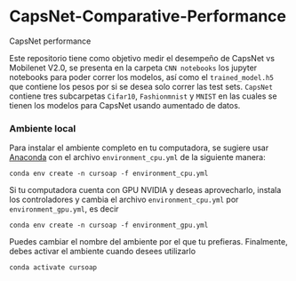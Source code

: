 # CapsNet-Comparative-Performance
CapsNet performance 

Este repositorio tiene como objetivo medir el desempeño de CapsNet vs Mobilenet V2.0, se presenta en la carpeta `CNN notebooks` los jupyter notebooks para poder correr los modelos, así como el `trained_model.h5` que contiene los pesos por si se desea solo correr las test sets. `CapsNet`  contiene tres subcarpetas `Cifar10`, `Fashionmnist` y `MNIST` en las cuales se tienen los modelos para CapsNet usando aumentado de datos.

### Ambiente local
Para instalar el ambiente completo en tu computadora, se sugiere usar [Anaconda](https://www.anaconda.com/) con el archivo `environment_cpu.yml` de la siguiente manera: 

```
conda env create -n cursoap -f environment_cpu.yml
```

Si tu computadora cuenta con GPU NVIDIA y deseas aprovecharlo, instala los controladores y cambia el archivo `environment_cpu.yml` por `environment_gpu.yml`, es decir

```
conda env create -n cursoap -f environment_gpu.yml
```

Puedes cambiar el nombre del ambiente por el que tu prefieras. Finalmente, debes activar el ambiente cuando desees utilizarlo

```
conda activate cursoap 
```
